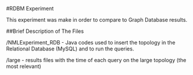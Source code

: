 #RDBM Experiment

This experiment was make in order to compare to Graph Database results.

##Brief Description of The Files

/NMLExperiment_RDB - Java codes used to insert the topology in the Relational Database (MySQL) and to run the queries.

/large -  results files with the time of each query on the large topology (the most relevant)